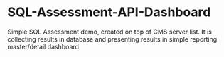 # SQL-Assessment-API-Dashboard
Simple SQL Assessment demo, created on top of CMS server list. It is collecting results in database and presenting results in simple reporting master/detail dashboard
